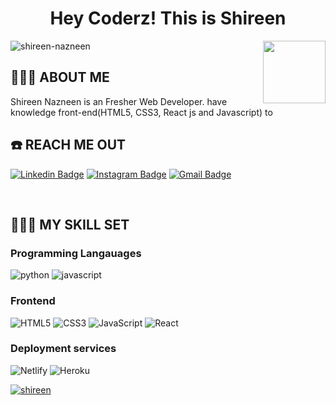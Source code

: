 <h1 align="center">
<!-- <img src="https://github.com/blackcater/blackcater/raw/master/images/Hi.gif" height="32" /> -->
Hey Coderz!   This is  Shireen
<!-- <img src="https://github.com/blackcater/blackcater/raw/master/images/Hi.gif" height="32" /> -->
</h1>

<img align='right' src="https://media.giphy.com/media/LmNwrBhejkK9EFP504/giphy.gif" width="100">
<p align="left"> <img src="https://komarev.com/ghpvc/?username=shireen-nazneen&label=Profile%20views&color=0e75b6&style=flat" alt="shireen-nazneen" /> </p>

## 👨🏾‍💻 ABOUT ME

<p>Shireen Nazneen  is an Fresher Web Developer. have knowledge  front-end(HTML5, CSS3, React js and Javascript) to </p>


## ☎️ REACH ME OUT

[![Linkedin Badge](https://img.shields.io/badge/shireen-nazneen-blue?style=flat-square&logo=Linkedin&logoColor=white&link=https://www.linkedin.com/in/shireen-nazneen/)](https://www.linkedin.com/in/shireen-nazneen/)
[![Instagram Badge](https://img.shields.io/badge/-S_naaz220-white?style=flat-square&logo=Instagram&logoColor=Pink&link=https://www.instagram.com/S_naaz220/)](https://www.instagram.com/S_naaz220/)
[![Gmail Badge](https://img.shields.io/badge/-shireen82naaz@gmail.com-c14438?style=flat-square&logo=Gmail&logoColor=white&link=mailto:shireen82naaz@gmail.com)](mailto:shireen82naaz@gmail.com)

<br />

## 👨🏾‍🔧 MY SKILL SET

### Programming Langauages

![python](https://img.shields.io/badge/-python-000000?style=flat&logo=python)
![javascript](https://img.shields.io/badge/-javascript-000000?style=flat&logo=javascript)


### Frontend

![HTML5](https://img.shields.io/badge/-HTML5-000000?style=flat&logo=HTML5)
![CSS3](https://img.shields.io/badge/-CSS3-000000?style=flat&logo=CSS3&logoColor=1572B6)
![JavaScript](https://img.shields.io/badge/-JavaScript-000000?style=flat&logo=javascript)
![React](https://img.shields.io/badge/-React-000000?style=flat&logo=React)


### Deployment services

![Netlify](https://img.shields.io/badge/-Netlify-000000?style=flat&logo=Netlify%20AWS&logoColor=FFFFFF)
![Heroku](https://img.shields.io/badge/-Heroku-000000?style=flat&logo=Heroku%20AWS&logoColor=FFFFFF)


<p align="left"> <a href="https://github.com/ryo-ma/github-profile-trophy"><img src="https://github-profile-trophy.vercel.app/?username=shireen-nazneen" alt="shireen" /></a> </p>
